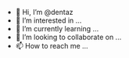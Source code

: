 - 👋 Hi, I’m @dentaz
- 👀 I’m interested in ...
- 🌱 I’m currently learning ...
- 💞️ I’m looking to collaborate on ...
- 📫 How to reach me ...

<!---
dentaz/dentaz is a ✨ special ✨ repository because its `README.md` (this file) appears on your GitHub profile.
You can click the Preview link to take a look at your changes.
--->
